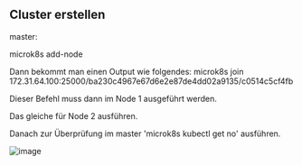## Cluster erstellen

master:

microk8s add-node

Dann bekommt man einen Output wie folgendes:
microk8s join 172.31.64.100:25000/ba230c4967e67d6e2e87de4dd02a9135/c0514c5cf4fb


Dieser Befehl muss dann im Node 1 ausgeführt werden.

Das gleiche für Node 2 ausführen.

Danach zur Überprüfung im master 'microk8s kubectl get no' ausführen.

![image](https://github.com/user-attachments/assets/7cf97f3b-2d72-4a64-a217-af76ff4251da)

